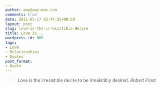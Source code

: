 ```yaml
---
author: amy@amy-mac.com
comments: true
date: 2011-05-17 02:44:25+00:00
layout: post
slug: love-is-the-irresistible-desire
title: Love is...
wordpress_id: 800
tags:
- Love
- Relationships
- Quotes
post_format:
- Quote
---
```


<blockquote>
  Love is the irresistible desire to be irresistibly desired.
  <cite>Robert Frost</cite>
</blockquote>
